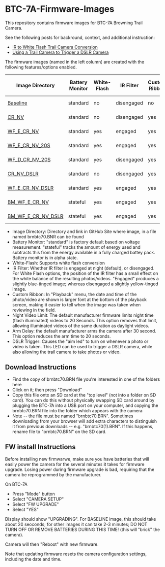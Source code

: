 # BTC-7A-Firmware-Images
This repository contains firmware images for BTC-7A Browning Trail Camera.

See the following posts for backround, context, and additional instruction:

- [IR to White Flash Trail Camera Conversion](https://winterberrywildlife.ouroneacrefarm.com/2021/09/15/ir-to-white-flash-trail-camera-conversion/)
- [Using a Trail Camera to Trigger a DSLR Camera](https://winterberrywildlife.ouroneacrefarm.com/2021/12/03/using-trail-camera-to-trigger-a-dslr-camera/)


The firmware images (named in the left column) are created with the following features/options enabled. 

| Image Directory | Battery Monitor | White-Flash | IR Filter | Custom Ribbon | Night Video Limit | Arm Delay | DSLR Trigger |
| ----------------| ----------------| ------------| --------- | ------------- | ----------------- | ----------- | ---
| [Baseline](https://github.com/robertzak133/BTC-7A-Firmware-Images/blob/main/Baseline/brnbtc70.BRN) |  standard         | no         | disengaged     |     no        | yes           |  30 Sec      | no |
| [CR_NV](https://github.com/robertzak133/BTC-7A-Firmware-Images/tree/main/CR_NV)    |    standard        |   no        |  disengaged | yes         |      no           |  30 Sec    |   no      | 
| [WF_E_CR_NV](https://github.com/robertzak133/BTC-7A-Firmware-Images/blob/main/WF_E_CR_NV/brnbtc70.BRN) |  standard | yes        | engaged   |     yes       |  no           |  30 Sec | no |
| [WF_E_CR_NV_20S](https://github.com/robertzak133/BTC-7A-Firmware-Images/blob/main/WF_E_CR_NV_20S/brnbtc70.BRN)  |  standard | yes        | engaged   |     yes       |  no           |  20 Sec | no |
| [WF_D_CR_NV_20S](https://github.com/robertzak133/BTC-7A-Firmware-Images/blob/main/WF_D_CR_NV_20S/brnbtc70.BRN)     |  standard | yes        | disengaged|     yes       |  no           |  20 Sec | no |
| [CR_NV_DSLR](https://github.com/robertzak133/BTC-7A-Firmware-Images/blob/main/CR_NV_DSLR/brnbtc70.BRN)            |  standard |no         | disengaged        |     yes       |  no           |  30 Sec | yes |
| [WF_E_CR_NV_DSLR](https://github.com/robertzak133/BTC-7A-Firmware-Images/blob/main/WF_E_CR_NV_DSLR/brnbtc70.BRN) | standard | yes            | engaged   |  yes   |  no | 30 Sec | yes |
| [BM_WF_E_CR_NV](https://github.com/robertzak133/BTC-7A-Firmware-Images/blob/main/BM_WF_E_CR_NV/brnbtc70.BRN) | stateful  | yes            | engaged   |  yes   | no  | 30 Sec | no |
| [BM_WF_E_CR_NV_DSLR](https://github.com/robertzak133/BTC-7A-Firmware-Images/blob/main/BM_WF_E_CR_NV_DSLR/brnbtc70.BRN) | stateful  | yes            | engaged   |  yes   | no  | 30 Sec | yes |


* Image Directory: Directory and link in GitHub Site where image, in a file named brnbtc70.BNR can be found
* Battery Monitor: "standard" is factory default based on voltage measurement.   "stateful" tracks the amount of energy used and subtracts this from the energy available in a fully charged battey pack.  Battery monitor is in alpha state. 
* White-Flash: Supports white flash conversion
* IR Filter: Whether IR filter is engaged at night (default), or disengaged.  For White Flash options, the position of the IR filter has a small effect on the white balance of the resulting photos/videos.  "Engaged" produces a slightly blue-tinged image; whereas disengaged a slightly yellow-tinged image.  
* Custom Ribbon: In "Playback" menu, the date and time of the photo/video are shown is larger font at the bottom of the playback screen, making it easier to tell when the image was taken when reviewing in the field. 
* Night Video Limit: The default manufacturer firmware limits night time (flash illuminated) videos to 20 Seconds.  This option removes that limit, allowing illuminated videos of the same duration as daylight videos.
* Arm Delay: the default manufacturer arms the camera after 30 second.  This option reduces the arm time to 20 seconds.
* DSLR Trigger: Causes the "aim led" to turn on whenever a photo or video is taken.  This LED can be used to trigger a DSLR camera, while also allowing the trail camera to take photos or video.


## Download Instructions
- Find the copy of brnbtc70.BRN file you're interested in one of the folders here
- Click on it; then press "Download"
- Copy this file onto an SD card at the "top level" (not into a folder on SD card).  You can do this without physically swapping SD card around by plugging the BTC-7A into a USB port on your computer, and copying the brnbtc70.BRN file into the folder which appears with the camera
- Note -- the file must be named "brnbtc70.BRN".  Sometimes downloading from your browser will add extra characters to distinguish it from previous downloads -- e.g. "brnbtc70(1).BRN".  If this happens, rename file to "brnbtc70.BRN" on the SD card. 

## FW install Instructions

Before installing new firmwarwe, make sure you have batteries that will easily power the camera for the several minutes it takes for firmware upgrade. Losing power during firmware upgrade is bad, requiring that the camera be reprogrammed by the manufacturer.  

On BTC-7A
- Press "Mode" button 
- Select "CAMERA SETUP"
- Select "FW UPGRADE"
- Select "YES"

Display should show "UPGRADING".  For BASELINE image, this should take about 20 seoconds; for other images it can take 2-3 minutes; DO NOT TURN OFF OR REMOVE BATTERIES DURING THIS TIME! (this will "brick" the camera).  

Camera will then "Reboot" with new firmware.

Note that updating firmware resets the camera configuration settings, including the date and time. 
